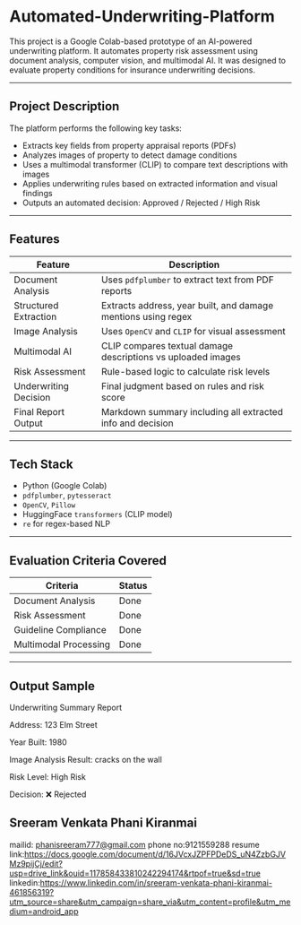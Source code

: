 # Automated-Underwriting-Platform


This project is a Google Colab-based prototype of an AI-powered underwriting platform. It automates property risk assessment using document analysis, computer vision, and multimodal AI. It was designed to evaluate property conditions for insurance underwriting decisions.

---

##  Project Description

The platform performs the following key tasks:
- Extracts key fields from property appraisal reports (PDFs)
- Analyzes images of property to detect damage conditions
- Uses a multimodal transformer (CLIP) to compare text descriptions with images
- Applies underwriting rules based on extracted information and visual findings
- Outputs an automated decision: Approved / Rejected / High Risk

---

##  Features

| Feature                   | Description |
|--------------------------|-------------|
|  Document Analysis     | Uses `pdfplumber` to extract text from PDF reports |
|  Structured Extraction | Extracts address, year built, and damage mentions using regex |
|  Image Analysis        | Uses `OpenCV` and `CLIP` for visual assessment |
|  Multimodal AI         | CLIP compares textual damage descriptions vs uploaded images |
|  Risk Assessment       | Rule-based logic to calculate risk levels |
|  Underwriting Decision | Final judgment based on rules and risk score |
|  Final Report Output   | Markdown summary including all extracted info and decision |

---

##  Tech Stack

- Python (Google Colab)
- `pdfplumber`, `pytesseract`
- `OpenCV`, `Pillow`
- HuggingFace `transformers` (CLIP model)
- `re` for regex-based NLP

---

##  Evaluation Criteria Covered

| Criteria                | Status |
|-------------------------|--------|
| Document Analysis       |  Done |
| Risk Assessment         |  Done |
| Guideline Compliance    |  Done |
| Multimodal Processing   |  Done |

---

##  Output Sample
Underwriting Summary Report

Address: 123 Elm Street

Year Built: 1980

Image Analysis Result: cracks on the wall

Risk Level: High Risk

Decision: ❌ Rejected

## Sreeram Venkata Phani Kiranmai
mailid: phanisreeram777@gmail.com
phone no:9121559288
resume link:https://docs.google.com/document/d/16JVcxJZPFPDeDS_uN4ZzbGJVMz9pijCj/edit?usp=drive_link&ouid=117858433810242294174&rtpof=true&sd=true
linkedin:https://www.linkedin.com/in/sreeram-venkata-phani-kiranmai-461856319?utm_source=share&utm_campaign=share_via&utm_content=profile&utm_medium=android_app


